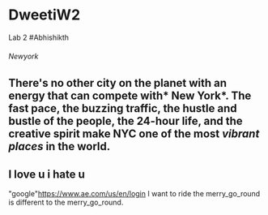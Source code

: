 # DweetiW2
Lab 2 
#Abhishikth
###### Newyork
There's no other city on the planet with an energy that can compete with* New York*. The fast pace, the buzzing traffic, the hustle and bustle of the people, the **24-hour life**, and the creative spirit make NYC one of the most ***vibrant places*** in the world.
---
I love u
i hate u 
---
"google"<https://www.ae.com/us/en/login>
I want to ride the merry_go_round is
different to the merry\_go\_round.